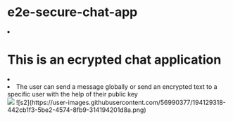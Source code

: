 # e2e-secure-chat-app
<li><h1>This is an ecrypted chat application</h1><li>
<li>The user can send a message globally or send an encrypted text to a specific user with the help of their public key</li>
<img src="https://user-images.githubusercontent.com/56990377/194129288-7542079a-4620-4046-b44c-8e46b0d1e84d.png" />
![s2](https://user-images.githubusercontent.com/56990377/194129318-442cb1f3-5be2-4574-8fb9-314194201d8a.png)
